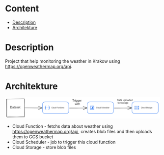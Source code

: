 # Content
- [Description](#description)
- [Architekture](#architekture)

# Description
Project that help monitoring the weather in Krakow using https://openweathermap.org/api.

# Architekture
![Architecture](architecture/GCP.png)

- Cloud Function - fetchs data about weather using https://openweathermap.org/api, creates blob files and then uploads them to GCS bucket
- Cloud Scheduler - job to trigger this cloud function
- Cloud Storage - store blob files 